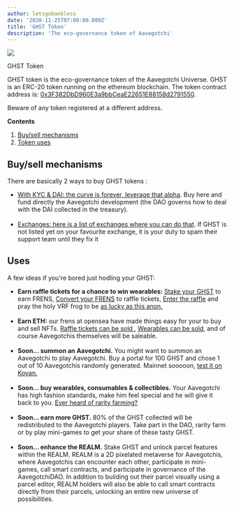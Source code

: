 ```yaml
---
author: letsgobankless
date: '2020-11-25T07:00:00.000Z'
title: 'GHST Token'
description: 'The eco-governance token of Aavegotchi'
---
```


<div class="headerImageContainer">
<img class="headerImage" src="/ghst/ghst.gif">
<p class="headerImageText">GHST Token</p>
</div>

GHST token is the eco-governance token of the Aavegotchi Universe. GHST is an ERC-20 token running on the ethereum blockchain. The token contract address is: <a href="https://etherscan.io/token/0x3F382DbD960E3a9bbCeaE22651E88158d2791550">0x3F382DbD960E3a9bbCeaE22651E88158d2791550</a>.

Beware of any token registered at a different address.

<div class="contentsBox">

**Contents**

<ol>
<li><a href=#buy-sell-mechanisms>Buy/sell mechanisms</a></li>
<li><a href=#uses>Token uses</a></li>
</ol>

</div>

## Buy/sell mechanisms
There are basically 2 ways to buy GHST tokens :
<ul>
  <li><a href="https://aavegotchi.com/curve">With KYC & DAI: the curve is forever, leverage that alpha</a>. Buy here and fund directly the Aavegotchi development (the DAO governs how to deal with the DAI collected in the treasury). </li>
<br>
  <li><a href="https://www.coingecko.com/en/coins/aavegotchi#markets">Exchanges: here is a list of exchanges where you can do that</a>. If GHST is not listed yet on your favourite exchange, it is your duty to spam their support team until they fix it</li>
</ul>

## Uses
A few ideas if you're bored just hodling your GHST:
<ul>
  <li><b>Earn raffle tickets for a chance to win wearables:</b> <a href="https://aavegotchi.com/stake"> Stake your GHST</a> to earn FRENS, <a href="https://aavegotchi.com/shop"> Convert your FRENS</a> to raffle tickets, <a href="https://aavegotchi.com/raffle"> Enter the raffle</a> and pray the holy VRF frog to be <a href="https://aavegotchi.medium.com/anon-and-the-green-ticket-5776969b3a69">as lucky as this anon.</a></li>
  &nbsp;
  <li><b>Earn ETH:</b> our frens at opensea have made things easy for your to buy and sell NFTs. <a href="https://opensea.io/assets/aavegotchi-frens-raffle-tickets">Raffle tickets can be sold </a>, <a href="https://opensea.io/assets/aavegotchi-wearable-vouchers">Wearables can be sold</a>, and of course Aavegotchis themselves will be saleable.</li> 
  &nbsp;
  <li><b>Soon... summon an Aavegotchi.</b> You might want to summon an Aavegotchi to play Aavegotchi. Buy a portal for 100 GHST and chose 1 out of 10 Aavegotchis randomly generated. Mainnet sooooon, <a href="https://testnet.aavegotchi.com/portals">test it on Kovan.</a></li>
  &nbsp;
  <li><b>Soon... buy wearables, consumables & collectibles.</b> Your Aavegotchi has high fashion standards, make him feel special and he will give it back to you. <a href="https://wiki.aavegotchi.com/en/rarity-farming">Ever heard of rarity farming?</a></li>
  &nbsp;  
  <li><b>Soon... earn more GHST.</b> 80% of the GHST collected will be redistributed to the Aavegotchi players. Take part in the DAO, rarity farm or by play mini-games to get your share of these tasty GHST.</li>
  &nbsp; 
  <li><b>Soon... enhance the REALM.</b> Stake GHST and unlock parcel features within the REALM. REALM is a 2D pixelated metaverse for Aavegotchis, where Aavegotchis can encounter each other, participate in mini-games, call smart contracts, and participate in governance of the AavegotchiDAO. In addition to building out their parcel visually using a parcel editor, REALM holders will also be able to call smart contracts directly from their parcels, unlocking an entire new universe of possibilities.</li>
</ul>
